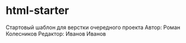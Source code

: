 # html-starter
Стартовый шаблон для верстки очередного проекта
Автор: Роман Колесников
Редактор: Иванов Иванов